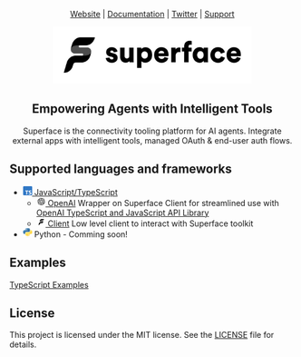 <p align="center">
    <a href="https://superface.ai">Website</a> | 
    <a href="https://docs.superface.ai">Documentation</a> | 
    <a href="https://twitter.com/superfaceai">Twitter</a> | 
    <a href="mailto:support@superface.ai">Support</a>
</p>

<p align="center">
    <img src="https://github.com/superfaceai/sdk/raw/main/docs/logos/superface2.png" alt="Superface" width="350" />
</p>

<h2 align="center">
Empowering Agents with Intelligent Tools
</h2>

<p align="center">
Superface is the connectivity tooling platform for AI agents. Integrate external apps with intelligent tools, managed OAuth & end-user auth flows.
</p>

## Supported languages and frameworks

* [<img src="https://github.com/superfaceai/sdk/raw/main/docs/logos/typescript.png" alt="TypeScript" width="16" height="16" /> JavaScript/TypeScript](./typescript/)
  * [<img src="https://github.com/superfaceai/sdk/raw/main/docs/logos/openai.png" alt="OpenAI" width="16" height="16" /> OpenAI](./typescript/src/openai/) Wrapper on Superface Client for streamlined use with [OpenAI TypeScript and JavaScript API Library](https://github.com/openai/openai-node)
  * [<img src="https://github.com/superfaceai/sdk/raw/main/docs/logos/superface.png" alt="Superface" width="16" height="16" /> Client](./typescript/src/client/) Low level client to interact with Superface toolkit
* <img src="https://github.com/superfaceai/sdk/raw/main/docs/logos/python.png" alt="Python" width="16" height="16" /> Python - Comming soon!

## Examples

[TypeScript Examples](./typescript/examples/)

## License

This project is licensed under the MIT license. See the [LICENSE](./LICENSE) file for details.